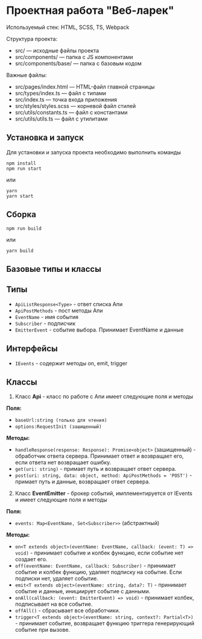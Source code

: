 # Проектная работа "Веб-ларек"

Используемый стек: HTML, SCSS, TS, Webpack

Структура проекта:
- src/ — исходные файлы проекта
- src/components/ — папка с JS компонентами
- src/components/base/ — папка с базовым кодом

Важные файлы:
- src/pages/index.html — HTML-файл главной страницы
- src/types/index.ts — файл с типами
- src/index.ts — точка входа приложения
- src/styles/styles.scss — корневой файл стилей
- src/utils/constants.ts — файл с константами
- src/utils/utils.ts — файл с утилитами

## Установка и запуск
Для установки и запуска проекта необходимо выполнить команды

```
npm install
npm run start
```

или

```
yarn
yarn start
```
## Сборка

```
npm run build
```

или

```
yarn build
```
## Базовые типы и классы

**Типы**
---
- ``ApiListResponse<Type>`` - ответ списка Апи
- ``ApiPostMethods`` - пост методы Апи
- ``EventName`` - имя события
- ``Subscriber`` - подписчик
- ``EmitterEvent`` - событие выбора. Принимает EventName и данные 

**Интерфейсы**
---
- ``IEvents`` - содержит методы on, emit, trigger

**Классы**
---
1. Класс **Api** - класс по работе с Апи имеет следующие поля и методы

**Поля:**

- ``baseUrl:string (только для чтения)``
- ``options:RequestInit (зашищенный)``

**Методы:**

- ``handleResponse(response: Response): Promise<object>`` (зашищенный) - обработчик ответа сервера. Принимает ответ и возвращает его, если ответа нет возвращает ошибку.
- ``get(uri: string)`` - примает путь и возвращает ответ сервера.
- ``post(uri: string, data: object, method: ApiPostMethods = 'POST')`` - примает путь и данные, возвращает ответ сервера.

2. Класс **EventEmitter** - брокер событий, имплементируется от IEvents и имеет следующие поля и методы

**Поля:**

- ``events: Map<EventName, Set<Subscriber>>`` (абстрактный)

**Методы:**

- ``on<T extends object>(eventName: EventName, callback: (event: T) => void)`` - принимает событие и колбек функцию, если событие нет создает его.
- ``off(eventName: EventName, callback: Subscriber)`` -  принимает событие и колбек функцию, удаляет подписку на событие. Если подписки нет, удаляет событие.
- ``emit<T extends object>(eventName: string, data?: T)`` - принимает событие и данные, инициирует событие с данными.
- ``onAll(callback: (event: EmitterEvent) => void)`` - принимает колбек, подписывает на все событие.
- ``offAll()`` - сбрасывает все обработчики.
- ``trigger<T extends object>(eventName: string, context?: Partial<T>)`` - принимает событие, возвращает функцию триггера генерирующий событие при вызове.


